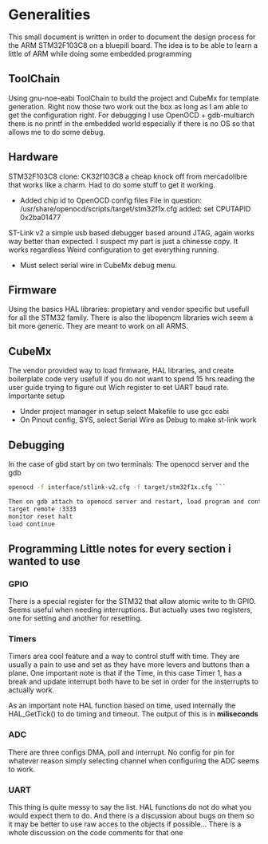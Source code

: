 # Generalities

This small document is written in order to document the design process for the
ARM STM32F103C8 on a bluepill board.  The idea is to be able to learn a little
of ARM while doing some embedded programming

## ToolChain 

Using gnu-noe-eabi ToolChain to build the project and CubeMx for
template generation.  Right now those two work out the box as long as I am able
to get the configuration right.  For debugging I use OpenOCD + gdb-multiarch
there is no printf in the embedded world especially if there is no OS so that
allows me to do some debug.

## Hardware 

STM32F103C8 clone: CK32f103C8 a cheap knock off from mercadolibre
that works like a charm.  Had to do some stuff to get it working.
- Added chip id to OpenOCD config files
  File in question: /usr/share/openocd/scripts/target/stm32f1x.cfg
    added: set CPUTAPID 0x2ba01477

ST-Link v2 a simple usb based debugger based around JTAG, again works way better
than expected.  I suspect my part is just a chinesse copy. It works regardless
Weird configuration to get everything running.
- Must select serial wire in CubeMx debug menu.

## Firmware 

Using the basics HAL libraries: propietary and vendor specific but
usefull for all the STM32 family. There is also the libopencm libraries wich
seem a bit more generic. They are meant to work on all ARMS.

## CubeMx

The vendor provided way to load firmware, HAL libraries, and create
boilerplate code very usefull if you do not want to spend 15 hrs reading the
user guide trying to figure out Wich register to set UART baud rate.  Importante
setup
- Under project manager in setup select Makefile to use gcc eabi
- On Pinout config, SYS, select Serial Wire as Debug to make st-link work 

## Debugging

In the case of gbd start by on two terminals:
The openocd server and the gdb
```bash gdb-multiarch build/program.elf #using bin file won't work
openocd -f interface/stlink-v2.cfg -f target/stm32f1x.cfg ```

Then on gdb attach to openocd server and restart, load program and continue ```
target remote :3333
monitor reset halt 
load continue

```

## Programming Little notes for every section i wanted to use

### GPIO 

There is a special register for the STM32 that allow atomic write to th
GPIO.  Seems useful when needing interruptions. But actually uses two registers,
one for setting and another for resetting.

### Timers 

Timers area cool feature and a way to control stuff with time. They
are usually a pain to use and set as they have more levers and buttons than a
plane.  One important note is that if the Time, in this case Timer 1, has a
break and update interrupt both have to be set in order for the insterrupts to
actually work.

As an important note HAL function based on time, used internally the
HAL_GetTick() to do timing and timeout. The output of this is in **miliseconds**

### ADC 

There are three configs DMA, poll and interrupt.  No config for pin for whatever
reason simply selecting channel when configuring the ADC seems to work.

### UART 

This thing is quite messy to say the list. HAL functions do not do what you would 
expect them to do. And there is a discussion about bugs on them so it may be
better to use raw acces to the objects if possible...
There is a whole discussion on the code comments for that one 
